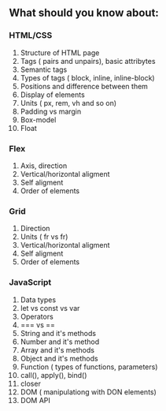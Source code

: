 ## What should you know about:
### HTML/CSS 
1.  Structure of HTML page
2. Tags ( pairs and unpairs), basic attribytes
3. Semantic tags
4. Types of tags ( block, inline, inline-block)
5. Positions and difference between them
6. Display of elements
7. Units ( px, rem, vh and so on)
8. Padding vs margin
9. Box-model
10. Float


### Flex
1. Axis, direction
2. Vertical/horizontal aligment
3. Self aligment
4. Order of elements


### Grid
1. Direction
2. Units ( fr vs fr)
3. Vertical/horizontal aligment
4. Self aligment
5. Order of elements

### JavaScript
1. Data types
2. let vs const vs var
3. Operators
4. === vs ==
5. String and it's methods
6. Number and it's method
7. Array and it's methods
8. Object and it's methods
9. Function ( types of functions, parameters)
10. call(), apply(), bind()
11. closer
12. DOM ( manipulationg with DON elements)
13. DOM API 
